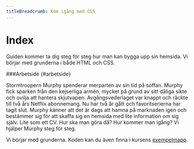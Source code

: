 ```yaml
---
titleBreadcrumb: Kom igång med CSS
...
```

Index
===============================

Guiden kommer ta dig steg för steg hur man kan bygga upp sin hemsida. Vi börjar med grunderna i både HTML och CSS.

###Arbetsidé {#arbetside}

Stormtroopern Murphy spenderar merparten av sin tid på soffan. Murphy fick sparken från den kejserliga armén, mycket på grund av sitt dåliga sikte och ovilja att hantera skjutvapen. Avgångsvederlaget var knappt och räckte till två års Netflix abonnemang. Nu har två år gått och favoritserierna har tagit slut. Murphy känner att det är dags att hamna på marknaden igen och bestämmer sig för att skaffa sig en hemsida med lite information om sig själv. Lite som ett CV. Hur ska man göra då? Hur kommer man igång? Vi hjälper Murphy steg för steg. 

Vi börjar med grunderna. Koden kan du även finna i kursens [exempelmapp](https://github.com/dbwebb-se/htmlphp/tree/master/example/murphy/).
